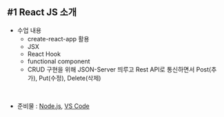 ## #1 React JS 소개

- 수업 내용
  * create-react-app 활용   
  * JSX   
  * React Hook   
  *  functional component   
  * CRUD 구현을 위해 JSON-Server 띄루고 Rest API로 통신하면서 Post(추가), Put(수정), Delete(삭제)   
<br>

- 준비물 : [Node.js](https://nodejs.org/ko/download/), [VS Code](https://code.visualstudio.com/Download)
